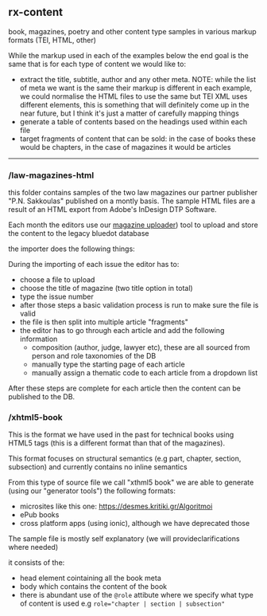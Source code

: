 ## rx-content
book, magazines, poetry and other content type samples in various markup formats (TEI, HTML, other)

While the markup used in each of the examples below the end goal is the
same that is for each type of content we would like to:

- extract the title, subtitle, author and any other meta. NOTE: while the
    list of meta we want is the same their markup is different in each
    example, we could normalise the HTML files to use the same but TEI
    XML uses different elements, this is something that will definitely
    come up in the near future, but I think it's just a matter of
    carefully mapping things
- generate a table of contents based on the headings used within each
    file
- target fragments of content that can be sold: in the case of books
    these would be chapters, in the case of magazines it would be
    articles

---

### /law-magazines-html
this folder contains  samples of the two law magazines our partner publisher "P.N.
Sakkoulas" published on a montly basis. The sample HTML files are a
result of an HTML export from Adobe's InDesign DTP Software.  

Each month the editors use our [magazine uploader](http://185.36.116.223/magazine-uploader/#/)) tool to upload and
store the content to the legacy bluedot database

the importer does the following things:

During the importing of each issue the editor has to:
- choose a file to upload
- choose the title of magazine (two title option in total)
- type the issue number
- after those steps a basic validation process is run to make sure the
    file is valid
- the file is then split into multiple article "fragments" 
- the editor has to go through each article and add the following
    information
  + composition (author, judge, lawyer etc), these are all sourced from
      person and role taxonomies of the DB
  + manually type the starting page of each article
  + manually assign a thematic code to each article from a dropdown list

After these steps are complete for each article then the content can be
published to the DB.

### /xhtml5-book
This is the format we have used in the past for technical books using
HTML5 tags (this is a different format than that of the magazines).

This format focuses on structural semantics (e.g part, chapter, section,
subsection) and currently contains no inline semantics

From this type of source file we call "xthml5 book" we are able to
generate (using our "generator tools") the following formats:
- microsites like this one: https://desmes.kritiki.gr/Algoritmoi
- ePub books
- cross platform apps (using ionic), although we have deprecated those


The sample file is mostly self explanatory (we will provideclarifications where needed)

it consists of the:
- head element cointaining all the book meta
- body which contains the content of the book
- there is abundant use of the `@role` attibute where we specify what
    type of content is used e.g `role="chapter | section | subsection"`
